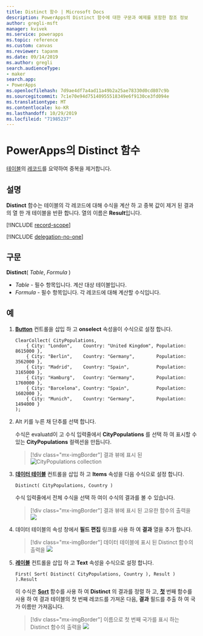 ```yaml
---
title: Distinct 함수 | Microsoft Docs
description: PowerApps의 Distinct 함수에 대한 구문과 예제를 포함한 참조 정보
author: gregli-msft
manager: kvivek
ms.service: powerapps
ms.topic: reference
ms.custom: canvas
ms.reviewer: tapanm
ms.date: 09/14/2019
ms.author: gregli
search.audienceType:
- maker
search.app:
- PowerApps
ms.openlocfilehash: 7d9ae4df7a4ad11a49b2a25ae78330d0cd807c9b
ms.sourcegitcommit: 7c1e70e94d75140955518349e6f9130ce3fd094e
ms.translationtype: MT
ms.contentlocale: ko-KR
ms.lasthandoff: 10/29/2019
ms.locfileid: "71985237"
---
```

# <a name="distinct-function-in-powerapps"></a>PowerApps의 Distinct 함수
[테이블](../working-with-tables.md)의 [레코드](../working-with-tables.md#records)를 요약하여 중복을 제거합니다.

## <a name="description"></a>설명
**Distinct** 함수는 테이블의 각 레코드에 대해 수식을 계산 하 고 중복 값이 제거 된 결과의 열 한 개 테이블을 반환 합니다.  열의 이름은 **Result**입니다.  

[!INCLUDE [record-scope](../../../includes/record-scope.md)]

[!INCLUDE [delegation-no-one](../../../includes/delegation-no-one.md)]

## <a name="syntax"></a>구문
**Distinct**( *Table*, *Formula* )

* *Table* - 필수 항목입니다.  계산 대상 테이블입니다.
* *Formula* - 필수 항목입니다.  각 레코드에 대해 계산할 수식입니다.

## <a name="example"></a>예

1. [**Button**](../controls/control-button.md) 컨트롤을 삽입 하 고 **onselect** 속성을이 수식으로 설정 합니다.

    ```powerapps-dot
    ClearCollect( CityPopulations,
        { City: "London",    Country: "United Kingdom", Population: 8615000 },
        { City: "Berlin",    Country: "Germany",        Population: 3562000 },
        { City: "Madrid",    Country: "Spain",          Population: 3165000 },
        { City: "Hamburg",   Country: "Germany",        Population: 1760000 },
        { City: "Barcelona", Country: "Spain",          Population: 1602000 },
        { City: "Munich",    Country: "Germany",        Population: 1494000 }
    );
    ```

1. Alt 키를 누른 채 단추를 선택 합니다.

    수식은 evaluatd이 고 수식 입력줄에서 **CityPopulations** 를 선택 하 여 표시할 수 있는 **CityPopulations** 컬렉션을 만듭니다.

    > [!div class="mx-imgBorder"]
    > 결과 뷰에 표시 된 ![CityPopulations collection](media/function-distinct/citypopulations-create.png)

1. [**데이터 테이블**](../controls/control-data-table.md) 컨트롤을 삽입 하 고 **Items** 속성을 다음 수식으로 설정 합니다.

    ```powerapps-dot
    Distinct( CityPopulations, Country )
    ```

    수식 입력줄에서 전체 수식을 선택 하 여이 수식의 결과를 볼 수 있습니다.

    > [!div class="mx-imgBorder"]
    > 결과 뷰에 표시 된 고유한 함수의 출력을 ![](media/function-distinct/citypopulations-distinct.png)

1. 데이터 테이블의 속성 창에서 **필드 편집** 링크를 사용 하 여 **결과** 열을 추가 합니다.

    > [!div class="mx-imgBorder"]
    > 데이터 테이블에 표시 된 Distinct 함수의 출력을 ![](media/function-distinct/citypopulations-datatable.png)

1. [**레이블**](../controls/control-text-box.md) 컨트롤을 삽입 하 고 **Text** 속성을 수식으로 설정 합니다.

    ```powerapps-dot
    First( Sort( Distinct( CityPopulations, Country ), Result ) ).Result
    ```

    이 수식은 [**Sort**](function-sort.md) 함수를 사용 하 여 **Distinct** 의 결과를 정렬 하 고, [**첫**](function-first-last.md) 번째 함수를 사용 하 여 결과 테이블의 첫 번째 레코드를 가져온 다음, **결과** 필드를 추출 하 여 국가 이름만 가져옵니다.

    > [!div class="mx-imgBorder"]
    > 이름으로 첫 번째 국가를 표시 하는 Distinct 함수의 출력을 ![](media/function-distinct/citypopulations-first.png)

     
